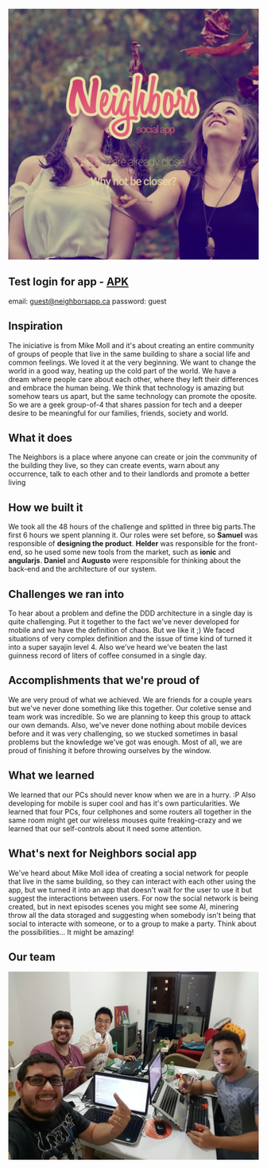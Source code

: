 ![alt tag](https://raw.githubusercontent.com/felizi/vhck/master/design/splash_screen.jpg)

## Test login for app - [APK](https://github.com/felizi/vhck/raw/master/apk/neighbors.apk)
email: guest@neighborsapp.ca
password: guest

## Inspiration
The iniciative is from Mike Moll and it's about creating an entire community of groups of people that live in the same building to share a social life and common feelings. We loved it at the very beginning. We want to change the world in a good way, heating up the cold part of the world. We have a dream where people care about each other, where they left their differences and embrace the human being. We think that technology is amazing but somehow tears us apart, but the same technology can promote the oposite. So we are a geek group-of-4 that shares
passion for tech and a deeper desire to be meaningful for our families, friends, society and world.

## What it does
The Neighbors is a place where anyone can create or join the community of the building they live, so they can create events, warn about any occurrence, talk to each other and to their landlords and promote a better living

## How we built it
We took all the 48 hours of the challenge and splitted in three big parts.The first 6 hours we spent planning it. Our roles were set before, so **Samuel** was responsible of **designing the product**. **Helder** was responsible for the front-end, so he used some new tools from the market, such as **ionic** and **angularjs**. **Daniel** and **Augusto** were responsible for thinking about the back-end and the architecture of our system.

## Challenges we ran into
To hear about a problem and define the DDD architecture in a single day is quite challenging. Put it together to the fact we've never developed for mobile and we have the definition of chaos. But we like it ;) We faced situations of very complex definition and the issue of time kind of turned it into a super sayajin level 4. Also we've heard we've beaten the last guinness record of liters of coffee consumed in a single day.

## Accomplishments that we're proud of
We are very proud of what we achieved. We are friends for a couple years but we've never done something like this together. Our coletive sense and team work was incredible. So we are planning to keep this group to attack our own demands. Also, we've never done nothing about mobile devices before and it was very challenging, so we stucked sometimes in basal problems but the knowledge we've got was enough. Most of all, we are proud of finishing it before throwing ourselves by the window.

## What we learned
We learned that our PCs should never know when we are in a hurry. :P Also developing for mobile is super cool and has it's own particularities. We learned that four PCs, four cellphones and some routers all together in the same room might get our wireless mouses quite freaking-crazy and we learned that our self-controls about it need some attention. 

## What's next for Neighbors social app
We've heard about Mike Moll idea of creating a social network for people that live in the same building, so they can interact with each other using the app, but we turned it into an app that doesn't wait for the user to use it but suggest the interactions between users. For now the social network is being created, but in next episodes scenes you might see some AI, minering throw all the data storaged and suggesting when somebody isn't being that social to interacte with someone, or to a group to make a party. Think about the possibilities... It might be amazing!

## Our team
![alt tag](https://raw.githubusercontent.com/felizi/vhck/master/team/team.jpg)
